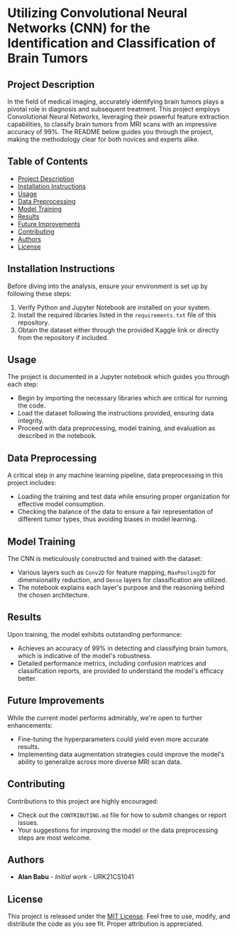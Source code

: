 # Utilizing Convolutional Neural Networks (CNN) for the Identification and Classification of Brain Tumors

## Project Description

In the field of medical imaging, accurately identifying brain tumors plays a pivotal role in diagnosis and subsequent treatment. This project employs Convolutional Neural Networks, leveraging their powerful feature extraction capabilities, to classify brain tumors from MRI scans with an impressive accuracy of 99%. The README below guides you through the project, making the methodology clear for both novices and experts alike.

## Table of Contents

- [Project Description](#project-description)
- [Installation Instructions](#installation-instructions)
- [Usage](#usage)
- [Data Preprocessing](#data-preprocessing)
- [Model Training](#model-training)
- [Results](#results)
- [Future Improvements](#future-improvements)
- [Contributing](#contributing)
- [Authors](#authors)
- [License](#license)

## Installation Instructions

Before diving into the analysis, ensure your environment is set up by following these steps:

1. Verify Python and Jupyter Notebook are installed on your system.
2. Install the required libraries listed in the `requirements.txt` file of this repository.
3. Obtain the dataset either through the provided Kaggle link or directly from the repository if included.

## Usage

The project is documented in a Jupyter notebook which guides you through each step:

- Begin by importing the necessary libraries which are critical for running the code.
- Load the dataset following the instructions provided, ensuring data integrity.
- Proceed with data preprocessing, model training, and evaluation as described in the notebook.

## Data Preprocessing

A critical step in any machine learning pipeline, data preprocessing in this project includes:

- Loading the training and test data while ensuring proper organization for effective model consumption.
- Checking the balance of the data to ensure a fair representation of different tumor types, thus avoiding biases in model learning.

## Model Training

The CNN is meticulously constructed and trained with the dataset:

- Various layers such as `Conv2D` for feature mapping, `MaxPooling2D` for dimensionality reduction, and `Dense` layers for classification are utilized.
- The notebook explains each layer's purpose and the reasoning behind the chosen architecture.

## Results

Upon training, the model exhibits outstanding performance:

- Achieves an accuracy of 99% in detecting and classifying brain tumors, which is indicative of the model's robustness.
- Detailed performance metrics, including confusion matrices and classification reports, are provided to understand the model's efficacy better.

## Future Improvements

While the current model performs admirably, we're open to further enhancements:

- Fine-tuning the hyperparameters could yield even more accurate results.
- Implementing data augmentation strategies could improve the model's ability to generalize across more diverse MRI scan data.

## Contributing

Contributions to this project are highly encouraged:

- Check out the `CONTRIBUTING.md` file for how to submit changes or report issues.
- Your suggestions for improving the model or the data preprocessing steps are most welcome.

## Authors

- **Alan Babu** - _Initial work_ - URK21CS1041

## License

This project is released under the [MIT License](LICENSE). Feel free to use, modify, and distribute the code as you see fit. Proper attribution is appreciated.
